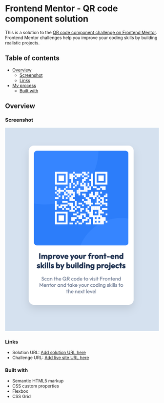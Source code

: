 # Frontend Mentor - QR code component solution

This is a solution to the [QR code component challenge on Frontend Mentor](https://www.frontendmentor.io/challenges/qr-code-component-iux_sIO_H). Frontend Mentor challenges help you improve your coding skills by building realistic projects. 

## Table of contents

- [Overview](#overview)
  - [Screenshot](#screenshot)
  - [Links](#links)
- [My process](#my-process)
  - [Built with](#built-with)


## Overview

### Screenshot

![](./screenshot.png)

### Links

- Solution URL: [Add solution URL here](https://your-solution-url.com)
- Challenge URL: [Add live site URL here](https://www.frontendmentor.io/challenges/qr-code-component-iux_sIO_H)

### Built with

- Semantic HTML5 markup
- CSS custom properties
- Flexbox
- CSS Grid


